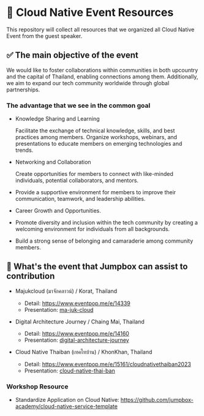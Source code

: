 # 🎉 Cloud Native Event Resources 

This repository will collect all resources that we organized all Cloud Native Event from the guest speaker. 

## ✅ The main objective of the event
We would like to foster collaborations within communities in both upcountry and the capital of Thailand, enabling connections among them. Additionally, we aim to expand our tech community worldwide through global partnerships.

### The advantage that we see in the common goal
- Knowledge Sharing and Learning
    
    Facilitate the exchange of technical knowledge, skills, and best practices among members.
    Organize workshops, webinars, and presentations to educate members on emerging technologies and trends.

- Networking and Collaboration 
    
    Create opportunities for members to connect with like-minded individuals, potential collaborators, and mentors.

- Provide a supportive environment for members to improve their communication, teamwork, and leadership abilities.

- Career Growth and Opportunities.

- Promote diversity and inclusion within the tech community by creating a welcoming environment for individuals from all backgrounds.

- Build a strong sense of belonging and camaraderie among community members.

## 📣 What's the event that Jumpbox can assist to contribution

- Majukcloud (มาจักคลาวน์) / Korat, Thailand

    - Detail: https://www.eventpop.me/e/14339
    - Presentation: [ma-juk-cloud](/workspaces/cloud-native-events/ma-juk-cloud)

- Digital Architecture Journey / Chaing Mai, Thailand

    - Detail: https://www.eventpop.me/e/14160
    - Presentation: [digital-architecture-journey](/workspaces/cloud-native-events/digital-architecture-journey)

- Cloud Native Thaiban (เทคไทบ้าน) / KhonKhan, Thailand

    - Detail: https://www.eventpop.me/e/15161/cloudnativethaiban2023
    - Presentation: [cloud-native-thai-ban](cloud-native-thai-ban)

### Workshop Resource
- Standardize Application on Cloud Native: https://github.com/jumpbox-academy/cloud-native-service-template
